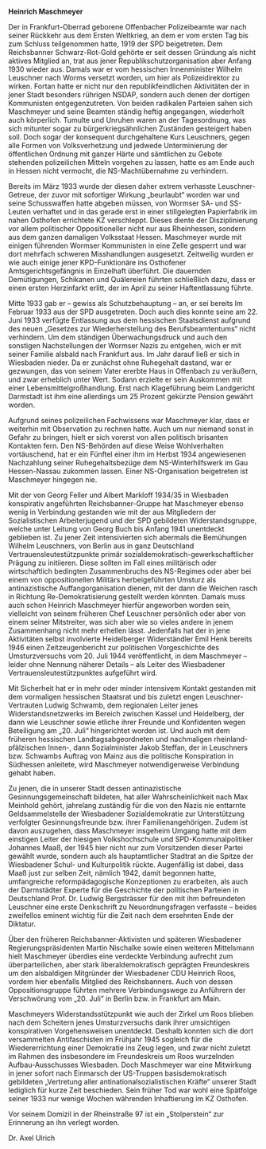 **Heinrich Maschmeyer**

Der in Frankfurt-Oberrad geborene Offenbacher Polizeibeamte war nach
seiner Rückkehr aus dem Ersten Weltkrieg, an dem er vom ersten Tag bis
zum Schluss teilgenommen hatte, 1919 der SPD beigetreten. Dem
Reichsbanner Schwarz-Rot-Gold gehörte er seit dessen Gründung als nicht
aktives Mitglied an, trat aus jener Republikschutzorganisation aber
Anfang 1930 wieder aus. Damals war er vom hessischen Innenminister
Wilhelm Leuschner nach Worms versetzt worden, um hier als
Polizeidirektor zu wirken. Fortan hatte er nicht nur den
republikfeindlichen Aktivitäten der in jener Stadt besonders rührigen
NSDAP, sondern auch denen der dortigen Kommunisten entgegenzutreten. Von
beiden radikalen Parteien sahen sich Maschmeyer und seine Beamten
ständig heftig angegangen, wiederholt auch körperlich. Tumulte und
Unruhen waren an der Tagesordnung, was sich mitunter sogar zu
bürgerkriegsähnlichen Zuständen gesteigert haben soll. Doch sogar der
konsequent durchgehaltene Kurs Leuschners, gegen alle Formen von
Volksverhetzung und jedwede Unterminierung der öffentlichen Ordnung mit
ganzer Härte und sämtlichen zu Gebote stehenden polizeilichen Mitteln
vorgehen zu lassen, hatte es am Ende auch in Hessen nicht vermocht, die
NS-Machtübernahme zu verhindern.

Bereits im März 1933 wurde der diesen daher extrem verhasste
Leuschner-Getreue, der zuvor mit sofortiger Wirkung „beurlaubt“ worden
war und seine Schusswaffen hatte abgeben müssen, von Wormser SA- und
SS-Leuten verhaftet und in das gerade erst in einer stillgelegten
Papierfabrik im nahen Osthofen errichtete KZ verschleppt. Dieses diente
der Disziplinierung vor allem politischer Oppositioneller nicht nur aus
Rheinhessen, sondern aus dem ganzen damaligen Volksstaat Hessen.
Maschmeyer wurde mit einigen führenden Wormser Kommunisten in eine Zelle
gesperrt und war dort mehrfach schweren Misshandlungen ausgesetzt.
Zeitweilig wurden er wie auch einige jener KPD-Funktionäre ins
Osthofener Amtsgerichtsgefängnis in Einzelhaft überführt. Die dauernden
Demütigungen, Schikanen und Quälereien führten schließlich dazu, dass er
einen ersten Herzinfarkt erlitt, der im April zu seiner Haftentlassung
führte.

Mitte 1933 gab er – gewiss als Schutzbehauptung – an, er sei bereits Im
Februar 1933 aus der SPD ausgetreten. Doch auch dies konnte seine am 22.
Juni 1933 verfügte Entlassung aus dem hessischen Staatsdienst aufgrund
des neuen „Gesetzes zur Wiederherstellung des Berufsbeamtentums“ nicht
verhindern. Um dem ständigen Überwachungsdruck und auch den sonstigen
Nachstellungen der Wormser Nazis zu entgehen, wich er mit seiner Familie
alsbald nach Frankfurt aus. Im Jahr darauf ließ er sich in Wiesbaden
nieder. Da er zunächst ohne Ruhegehalt dastand, war er gezwungen, das
von seinem Vater ererbte Haus in Offenbach zu veräußern, und zwar
erheblich unter Wert. Sodann erzielte er sein Auskommen mit einer
Lebensmittelgroßhandlung. Erst nach Klageführung beim Landgericht
Darmstadt ist ihm eine allerdings um 25 Prozent gekürzte Pension gewährt
worden.

Aufgrund seines polizeilichen Fachwissens war Maschmeyer klar, dass er
weiterhin mit Observation zu rechnen hatte. Auch um nur niemand sonst in
Gefahr zu bringen, hielt er sich vorerst von allen politisch brisanten
Kontakten fern. Den NS-Behörden auf diese Weise Wohlverhalten
vortäuschend, hat er ein Fünftel einer ihm im Herbst 1934 angewiesenen
Nachzahlung seiner Ruhegehaltsbezüge dem NS-Winterhilfswerk im Gau
Hessen-Nassau zukommen lassen. Einer NS-Organisation beigetreten ist
Maschmeyer hingegen nie.

Mit der von Georg Feller und Albert Markloff 1934/35 in Wiesbaden
konspirativ angeführten Reichsbanner-Gruppe hat Maschmeyer ebenso wenig
in Verbindung gestanden wie mit der aus Mitgliedern der Sozialistischen
Arbeiterjugend und der SPD gebildeten Widerstandsgruppe, welche unter
Leitung von Georg Buch bis Anfang 1941 unentdeckt geblieben ist. Zu
jener Zeit intensivierten sich abermals die Bemühungen Wilhelm
Leuschners, von Berlin aus in ganz Deutschland
Vertrauensleutestützpunkte primär sozialdemokratisch-gewerkschaftlicher
Prägung zu initiieren. Diese sollten im Fall eines militärisch oder
wirtschaftlich bedingten Zusammenbruchs des NS-Regimes oder aber bei
einem von oppositionellen Militärs herbeigeführten Umsturz als
antinazistische Auffangorganisation dienen, mit der dann die Weichen
rasch in Richtung Re-Demokratisierung gestellt werden könnten. Damals
muss auch schon Heinrich Maschmeyer hierfür angeworben worden sein,
vielleicht von seinem früheren Chef Leuschner persönlich oder aber von
einem seiner Mitstreiter, was sich aber wie so vieles andere in jenem
Zusammenhang nicht mehr erhellen lässt. Jedenfalls hat der in jene
Aktivitäten selbst involvierte Heidelberger Widerständler Emil Henk
bereits 1946 einen Zeitzeugenbericht zur politischen Vorgeschichte des
Umsturzversuchs vom 20. Juli 1944 veröffentlicht, in dem Maschmeyer –
leider ohne Nennung näherer Details – als Leiter des Wiesbadener
Vertrauensleutestützpunktes aufgeführt wird.

Mit Sicherheit hat er in mehr oder minder intensivem Kontakt gestanden
mit dem vormaligen hessischen Staatsrat und bis zuletzt engen
Leuschner-Vertrauten Ludwig Schwamb, dem regionalen Leiter jenes
Widerstandsnetzwerks im Bereich zwischen Kassel und Heidelberg, der dann
wie Leuschner sowie etliche ihrer Freunde und Konfidenten wegen
Beteiligung am „20. Juli“ hingerichtet worden ist. Und auch mit dem
früheren hessischen Landtagsabgeordneten und nachmaligen
rheinland-pfälzischen Innen-, dann Sozialminister Jakob Steffan, der in
Leuschners bzw. Schwambs Auftrag von Mainz aus die politische
Konspiration in Südhessen anleitete, wird Maschmeyer notwendigerweise
Verbindung gehabt haben.

Zu jenen, die in unserer Stadt dessen antinazistische
Gesinnungsgemeinschaft bildeten, hat aller Wahrscheinlichkeit nach Max
Meinhold gehört, jahrelang zuständig für die von den Nazis nie enttarnte
Geldsammelstelle der Wiesbadener Sozialdemokratie zur Unterstützung
verfolgter Gesinnungsfreunde bzw. ihrer Familienangehörigen. Zudem ist
davon auszugehen, dass Maschmeyer insgeheim Umgang hatte mit dem
einstigen Leiter der hiesigen Volkshochschule und SPD-Kommunalpolitiker
Johannes Maaß, der 1945 hier nicht nur zum Vorsitzenden dieser Partei
gewählt wurde, sondern auch als hauptamtlicher Stadtrat an die Spitze
der Wiesbadener Schul- und Kulturpolitik rückte. Augenfällig ist dabei,
dass Maaß just zur selben Zeit, nämlich 1942, damit begonnen hatte,
umfangreiche reformpädagogische Konzeptionen zu erarbeiten, als auch der
Darmstädter Experte für die Geschichte der politischen Parteien in
Deutschland Prof. Dr. Ludwig Bergsträsser für den mit ihm befreundeten
Leuschner eine erste Denkschrift zu Neuordnungsfragen verfasste – beides
zweifellos eminent wichtig für die Zeit nach dem ersehnten Ende der
Diktatur.

Über den früheren Reichsbanner-Aktivisten und späteren Wiesbadener
Regierungspräsidenten Martin Nischalke sowie einen weiteren Mittelsmann
hielt Maschmeyer überdies eine verdeckte Verbindung aufrecht zum
überparteilichen, aber stark liberaldemokratisch geprägten Freundeskreis
um den alsbaldigen Mitgründer der Wiesbadener CDU Heinrich Roos, vordem
hier ebenfalls Mitglied des Reichsbanners. Auch von dessen
Oppositionsgruppe führten mehrere Verbindungswege zu Anführern der
Verschwörung vom „20. Juli“ in Berlin bzw. in Frankfurt am Main.

Maschmeyers Widerstandsstützpunkt wie auch der Zirkel um Roos blieben
nach dem Scheitern jenes Umsturzversuchs dank ihrer umsichtigen
konspirativen Vorgehensweisen unentdeckt. Deshalb konnten sich die dort
versammelten Antifaschisten im Frühjahr 1945 sogleich für die
Wiedererrichtung einer Demokratie ins Zeug legen, und zwar nicht zuletzt
im Rahmen des insbesondere im Freundeskreis um Roos wurzelnden
Aufbau-Ausschusses Wiesbaden. Doch Maschmeyer war eine Mitwirkung in
jener sofort nach Einmarsch der US-Truppen basisdemokratisch gebildeten
„Vertretung aller antinationalsozialistischen Kräfte“ unserer Stadt
lediglich für kurze Zeit beschieden. Sein früher Tod war wohl eine
Spätfolge seiner 1933 nur wenige Wochen währenden Inhaftierung im KZ
Osthofen.

Vor seinem Domizil in der Rheinstraße 97 ist ein „Stolperstein“ zur
Erinnerung an ihn verlegt worden.

Dr. Axel Ulrich
